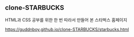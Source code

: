 ## clone-STARBUCKS
HTML과 CSS 공부를 위한 한 번 따라서 만들어 본 스타벅스 홈페이지

https://guddnboy.github.io/clone-STARBUCKS/starbucks.html
